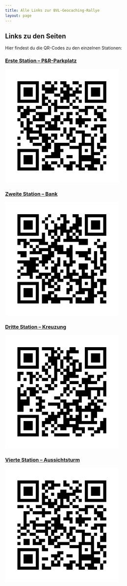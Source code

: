 ```yaml
---
title: Alle Links zur BVL-Geocaching-Rallye
layout: page
---
```


## Links zu den Seiten

Hier findest du die QR-Codes zu den einzelnen Stationen:

### [Erste Station – P&R-Parkplatz](parkplatz)
![Parkplatz QR-Code](qrcodes/parkplatz.png)

### [Zweite Station – Bank](bank)
![Bank QR-Code](qrcodes/bank.png)

### [Dritte Station – Kreuzung](kreuzung)
![Kreuzung QR-Code](qrcodes/kreuzung.png)

### [Vierte Station – Aussichtsturm](dragonfruit)
![Dragonfruit QR-Code](qrcodes/dragonfruit.png)
